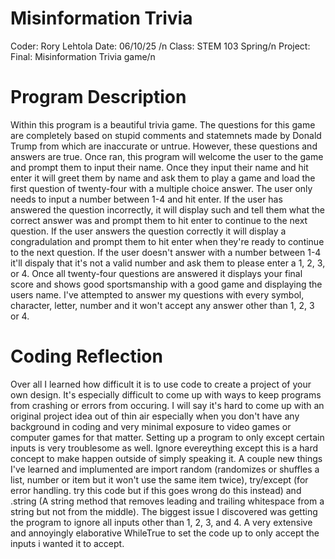 # Misinformation Trivia

Coder: Rory Lehtola
Date: 06/10/25 /n
Class: STEM 103 Spring/n
Project: Final: Misinformation Trivia game/n

# Program Description
Within this program is a beautiful trivia game. The questions for this game are completely based on stupid comments and statemnets made by Donald Trump from which are inaccurate or untrue. However, these questions and answers are true. Once ran, this program will welcome the user to the game and prompt them to input their name. Once they input their name and hit enter it will greet them by name and ask them to play a game and load the first question of twenty-four with a multiple choice answer. The user only needs to input a number between 1-4 and hit enter. If the user has answered the question incorrectly, it will display such and tell them what the correct answer was and prompt them to hit enter to continue to the next question. If the user answers the question correctly it will display a congradulation and prompt them to hit enter when they're ready to continue to the next question. If the user doesn't answer with a number between 1-4 it'll dispaly that it's not a valid number and ask them to please enter a 1, 2, 3, or 4. Once all twenty-four questions are answered it displays your final score and shows good sportsmanship with a good game and displaying the users name. I've attempted to answer my questions with every symbol, character, letter, number and it won't accept any answer other than 1, 2, 3 or 4.

# Coding Reflection
Over all I learned how difficult it is to use code to create a project of your own design. It's especially difficult to come up with ways to keep programs from crashing or errors from occuring. I will say it's hard to come up with an original project idea out of thin air especially when you don't have any background in coding and very minimal exposure to video games or computer games for that matter. Setting up a program to only except certain inputs is very troublesome as well. Ignore evereything except this is a hard concept to make happen outside of simply speaking it. A couple new things I've learned and implumented are import random (randomizes or shuffles a list, number or item but it won't use the same item twice), try/except (for error handling. try this code but if this goes wrong do this instead) and .string (A string method that removes leading and trailing whitespace from a string but not from the middle). The biggest issue I discovered was getting the program to ignore all inputs other than 1, 2, 3, and 4. A very extensive and annoyingly elaborative WhileTrue to set the code up to only accept the inputs i wanted it to accept.
